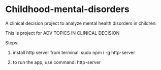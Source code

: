 # Childhood-mental-disorders
A clinical decision project to analyze mental health disorders in children.

This is project for ADV TOPICS IN CLINICAL DECISION

Steps:
1. install http server from terminal:
sudo npm i -g http-server

2. to run the app, use command:
http-server
